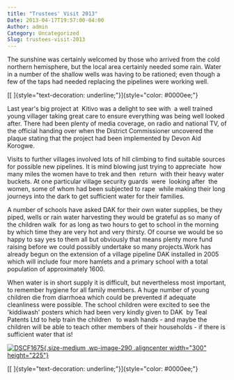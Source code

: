```yaml
---
title: "Trustees' Visit 2013"
Date: 2013-04-17T19:57:00-04:00
Author: admin
Category: Uncategorized
Slug: trustees-visit-2013
---
```


[
](http://167.99.46.106/wp-content/uploads/2013/04/DSCF1675.jpg)The sunshine was certainly welcomed by those who arrived from the cold northern hemisphere, but the local area certainly needed some rain. Water in a number of the shallow wells was having to be rationed; even though a few of the taps had needed replacing the pipelines were working well.

[[ ]{style="text-decoration: underline;"}]{style="color: #0000ee;"}

Last year's big project at  Kitivo was a delight to see with  a well trained young villager taking great care to ensure everything was being well looked after. There had been plenty of media coverage, on radio and national TV, of the official handing over when the District Commissioner uncovered the plaque stating that the project had been implemented by Devon Aid Korogwe.

Visits to further villages involved lots of hill climbing to find suitable sources for possible new pipelines. It is mind blowing just trying to appreciate  how many miles the women have to trek and then  return  with their heavy water buckets. At one particular village security guards  were  looking after  the women, some of whom had been subjected to rape  while making their long journeys into the dark to get sufficient water for their families.

A number of schools have asked DAK for their own water supplies, be they piped, wells or rain water harvesting they would be grateful as so many of the children walk  for as long as two hours to get to school in the morning by which time they are very hot and very thirsty. Of course we would be so happy to say yes to them all but obviously that means plenty more fund raising before we could possibly undertake so many projects.Work has already begun on the extension of a village pipeline DAK installed in 2005 which will include four more hamlets and a primary school with a total population of approximately 1600.

When water is in short supply it is difficult, but nevertheless most important, to remember hygiene for all family members. A huge number of young children die from diarrhoea which could be prevented if adequate cleanliness were possible. The school children were excited to see the 'kiddiwash' posters which had been very kindly given to DAK  by Teal Patents Ltd to help train the children   to wash hands - and maybe the children will be able to teach other members of their households - if there is sufficient water that is!

[![DSCF1675](http://167.99.46.106/wp-content/uploads/2013/04/DSCF1675-300x225.jpg){.size-medium .wp-image-290 .aligncenter width="300" height="225"}](http://167.99.46.106/wp-content/uploads/2013/04/DSCF1675.jpg)

[[ ]{style="text-decoration: underline;"}]{style="color: #0000ee;"}

 

 

 

 

 
